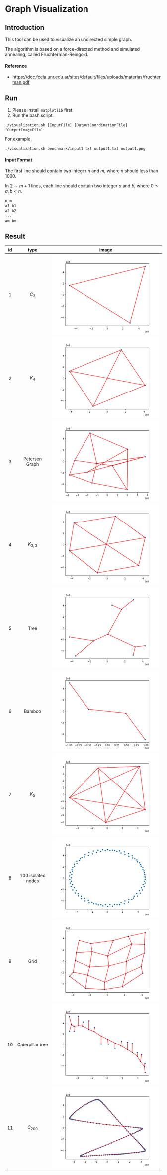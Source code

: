 # Graph Visualization

## Introduction

This tool can be used to visualize an undirected simple graph.

The algorithm is based on a force-directed method and simulated annealing, called Fruchterman-Reingold.

#### Reference

-   https://dcc.fceia.unr.edu.ar/sites/default/files/uploads/materias/fruchterman.pdf

## Run

1.   Please install `matplotlib` first.
2.   Run the bash script.

```shell
./visualization.sh [InputFile] [OutputCoordinationFile] [OutputImageFile]
```

For example

```shell
./visualization.sh benchmark/input1.txt output1.txt output1.png
```

#### Input Format

The first line should contain two integer $n$ and $m$, where $n$ should less than 1000.

In $2 \sim m + 1$ lines, each line should contain two integer $a$ and $b$, where $0 \le a, b < n$.

```
n m
a1 b1
a2 b2
...
am bm
```

## Result
| id | type | image |
|:---:|:---:|:---:|
| 1 | $C_3$ | ![](./image/1.png) |
| 2 | $K_4$ | ![](./image/2.png) |
| 3 | Petersen Graph | ![](./image/3.png) |
| 4 | $K_{3,3}$ | ![](./image/4.png) |
| 5 | Tree | ![](./image/5.png) |
| 6 | Bamboo | ![](./image/6.png) |
| 7 | $K_5$ | ![](./image/9.png) |
| 8 | 100 isolated nodes | ![](./image/10.png) |
| 9 | Grid | ![](./image/12.png) |
| 10 | Caterpillar tree | ![](./image/13.png) |
| 11 | $C_{200}$ | ![](./image/15.png) |

